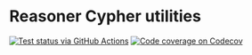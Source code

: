 # Reasoner Cypher utilities

[![Test status via GitHub Actions](https://github.com/ranking-agent/reasoner/workflows/test/badge.svg)](https://github.com/ranking-agent/reasoner/actions?query=workflow%3Atest)
[![Code coverage on Codecov](https://codecov.io/gh/ranking-agent/reasoner/branch/main/graph/badge.svg)](https://codecov.io/gh/ranking-agent/reasoner)
